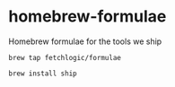 # homebrew-formulae

Homebrew formulae for the tools we ship

`brew tap fetchlogic/formulae`

`brew install ship`
